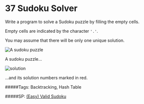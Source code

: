 # 37 Sudoku Solver

Write a program to solve a Sudoku puzzle by filling the empty cells.

Empty cells are indicated by the character `'.'`.

You may assume that there will be only one unique solution.

![A sudoku puzzle](http://upload.wikimedia.org/wikipedia/commons/thumb/f/ff/Sudoku-by-L2G-20050714.svg/250px-Sudoku-by-L2G-20050714.svg.png)

A sudoku puzzle...

![solution](http://upload.wikimedia.org/wikipedia/commons/thumb/3/31/Sudoku-by-L2G-20050714_solution.svg/250px-Sudoku-by-L2G-20050714_solution.svg.png)

...and its solution numbers marked in red.

#####Tags:
Backtracking, Hash Table

#####SP:
[(Easy) Valid Sudoku](https://leetcode.com/problems/valid-sudoku/)